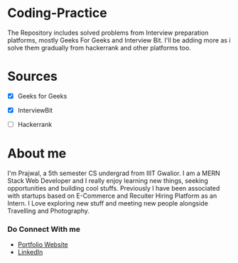 # Coding-Practice
The Repository includes solved problems from Interview preparation platforms, mostly Geeks For Geeks and Interview Bit. 
I'll be adding more as i solve them gradually from hackerrank and other platforms too.

# Sources
- [X] Geeks for Geeks
- [X] InterviewBit
- [ ] Hackerrank


# About me
I'm Prajwal, a 5th semester CS undergrad from IIIT Gwalior.
I am a MERN Stack Web Developer and I really enjoy learning new things, seeking opportunities and building cool stuffs. 
Previously I have been associated with startups based on E-Commerce and Recuiter Hiring Platform as an Intern. 
I Love exploring new stuff and meeting new people alongside Travelling and Photography.

### Do Connect With me ###

- [Portfolio Website](https://prj-prajwal.netlify.app/#about)
- [LinkedIn](https://www.linkedin.com/in/prajwal-singh-146b8415b/)
